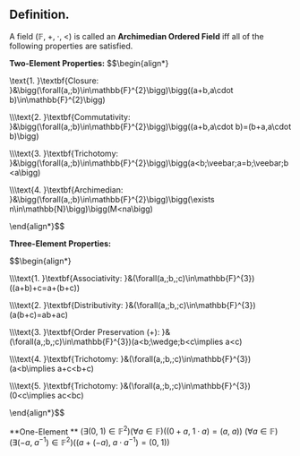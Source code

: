 
## Definition.

A field $(\mathbb{F},\;+,\;\cdot,\;<)$ is called an **Archimedian Ordered Field** iff all of the following properties are satisfied.

**Two-Element Properties:**
$$\begin{align*}

\text{1. }\textbf{Closure: }&\bigg(\forall(a,\;b)\in\mathbb{F}^{2}\bigg)\bigg((a+b,a\cdot b)\in\mathbb{F}^{2}\bigg)

\\\\\text{2. }\textbf{Commutativity: }&\bigg(\forall(a,\;b)\in\mathbb{F}^{2}\bigg)\bigg((a+b,a\cdot b)=(b+a,a\cdot b)\bigg)

\\\\\text{3. }\textbf{Trichotomy: }&\bigg(\forall(a,\;b)\in\mathbb{F}^{2}\bigg)\bigg(a<b\;\veebar\;a=b\;\veebar\;b<a\bigg)

\\\\\text{4. }\textbf{Archimedian: }&\bigg(\forall(a,\;b)\in\mathbb{F}^{2}\bigg)\bigg(\exists n\in\mathbb{N}\bigg)\bigg(M<na\bigg)

\end{align*}$$

**Three-Element Properties:**

$$\begin{align*}

\\\\\text{1. }\textbf{Associativity: }&(\forall(a,\;b,\;c)\in\mathbb{F}^{3})((a+b)+c=a+(b+c))

\\\\\text{2. }\textbf{Distributivity: }&(\forall(a,\;b,\;c)\in\mathbb{F}^{3})(a(b+c)=ab+ac)

\\\\\text{3. }\textbf{Order Preservation (+): }&(\forall(a,\;b,\;c)\in\mathbb{F}^{3})(a<b\;\wedge\;b<c\implies a<c)

\\\\\text{4. }\textbf{Trichotomy: }&(\forall(a,\;b,\;c)\in\mathbb{F}^{3})(a<b\implies a+c<b+c)

\\\\\text{5. }\textbf{Trichotomy: }&(\forall(a,\;b,\;c)\in\mathbb{F}^{3})(0<c\implies ac<bc)

\end{align*}$$

**One-Element **
$(\exists(0,\;1)\in\mathbb{F}^{2})(\forall a\in\mathbb{F})((0+a,\;1\cdot a)=(a,\;a))$
$(\forall a\in\mathbb{F})(\exists(-a,\;a^{-1})\in\mathbb{F}^{2})((a+(-a),\;a\cdot a^{-1})=(0,\;1))$
 
